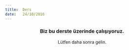 ```yaml
---
title:  Ders
date:   24/10/2016
---
```


### <center>Biz bu derste üzerinde çalışıyoruz.</center>
<center>Lütfen daha sonra gelin.</center>
